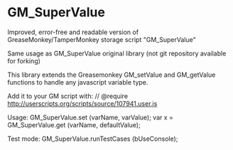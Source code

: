# GM_SuperValue
Improved, error-free and readable version of GreaseMonkey/TamperMonkey storage script "GM_SuperValue"

Same usage as GM_SuperValue original library (not git repository available for forking)

This library extends the Greasemonkey GM_setValue and GM_getValue functions to
handle any javascript variable type.

Add it to your GM script with:
    // @require http://userscripts.org/scripts/source/107941.user.js


Usage:
    GM_SuperValue.set           (varName, varValue);
    var x = GM_SuperValue.get   (varName, defaultValue);

Test mode:
    GM_SuperValue.runTestCases  (bUseConsole);
